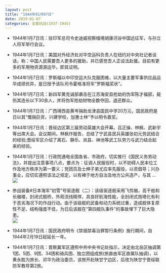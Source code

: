 ```yaml
---
layout: post
title: "1944年01月07日"
date: 2019-01-07
categories: 全面抗战(1937-1945)
---
```


<meta name="referrer" content="no-referrer" />

- 1944年1月7日讯：驻印军总司令史迪威视察缅境胡康河谷中国远征军，与孙立人将军举行会议。 

- 1944年1月7日讯：美国对外经济处对华空运科负责人在纽约对中央社记者谈话，称：中国人民需要吾人更多的援助，并已感觉吾人正设法赴援。目前有更多的军用物资源源运华，即其证明。 

- 1944年1月7日讯：罗斯福以中印空运大队克服困难，以大量主要军事供应品运华成绩优异，是日授予该队司令霍格准将军“罗斯福奖状”。 

- 1944年1月7日讯：新四军黄克诚部袭击在江苏海安县抢劫的伪军陈才福部，毙伤其连长以下30余人，并将伪军抢劫财物全数夺回，退还群众。 

- 1944年1月7日讯：广西靖西县黄岑捐助龙津县国民中学20万元，国民政府是日以其“慨捐巨资，兴建学校，加惠士林”予以明令嘉奖。 

- 1944年1月7日讯：晋绥边区第三届劳动英雄大会开幕。吕正操、林枫、武新宇等出席大会。会议期间，林枫作报告，总结了宁武县民兵英雄张初元劳武结合的经验;晋绥军区介绍了离石、静乐、岚县、神池等武工队劳力与武力结合起来的经验。 

- 1944年1月7日讯：行政院通电全国各省、市政府，切实推行《国民义务劳动法》，并提出注意事项八点，要点为：征调人民服役时，以不妨碍人民本位工作及地方秩序为第一要义；党团员及士绅子弟尤应率先服役，以资倡导；兴办事业，应切实遵照该法之规定，以有裨于地方自治及地方公共造产，与其 ... <br/><img src="https://wx2.sinaimg.cn/large/aca367d8ly1fyxu7u7hn5j20c809zwej.jpg" />

- 参战装备#日本海军“初雪”号驱逐舰（二）：该级驱逐舰采用飞剪艏，高干舷和长艏楼，封闭式舰桥，外观流线精悍，具良好航海性能，全封闭式炮塔化有利于恶劣海况下的作战行动。由于该级舰的武备和动力系统过重，造成舰体复原性不足、结构强度不佳，为日后该舰在“第四舰队事件”的事故埋下了巨大隐患。 <br/><img src="https://wx2.sinaimg.cn/large/aca367d8ly1fyxshih5qyj20dw05xgmd.jpg" />

- 1944年1月7日讯：国民政府明令《禁烟禁毒治罪暂行条例》施行期间，自1944年2月19日起延长一年。 

- 1944年1月7日讯：晋察冀军区遵照中共中央书记处指示，决定由北岳区抽调第1团、5团、9团、34团和骑兵团、独立团组成旅(旅直由军区直属队抽调)，以黄永胜为旅长、邓华为政治委员，该旅开赴陕甘宁边区，后改为陕甘宁晋绥联防军教导第2旅。 

